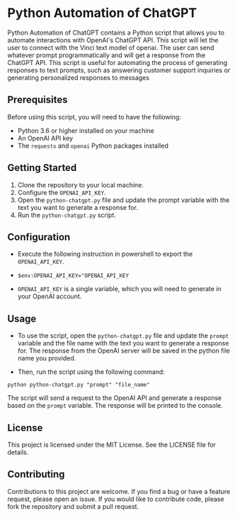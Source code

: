 # Python Automation of ChatGPT

Python Automation of ChatGPT contains a Python script that allows you to automate interactions with OpenAI's ChatGPT API. This script will let the user to connect with the Vinci text model of openai. The user can send whatever prompt programmatically and will get a response from the ChatGPT API. This script is useful for automating the process of generating responses to text prompts, such as answering customer support inquiries or generating personalized responses to messages

## Prerequisites

Before using this script, you will need to have the following:

- Python 3.6 or higher installed on your machine
- An OpenAI API key
- The `requests` and `openai` Python packages installed
  
## Getting Started

1. Clone the repository to your local machine.
2. Configure the `OPENAI_API_KEY`.
3. Open the `python-chatgpt.py` file and update the prompt variable with the text you want to generate a response for.
4. Run the `python-chatgpt.py` script.
   
## Configuration

- Execute the following instruction in powershell to export the `OPENAI_API_KEY`.

- `$env:OPENAI_API_KEY="OPENAI_API_KEY`

- `OPENAI_API_KEY` is a single variable, which you will need to generate in your OpenAI account.

## Usage

- To use the script, open the `python-chatgpt.py` file and update the `prompt` variable and the file name with the text you want to generate a response for. The response from the OpenAI server will be saved in the python file name you provided.

- Then, run the script using the following command:

`python python-chatgpt.py "prompt" "file_name"`

The script will send a request to the OpenAI API and generate a response based on the `prompt` variable. The response will be printed to the console.

## License

This project is licensed under the MIT License. See the LICENSE file for details.

## Contributing

Contributions to this project are welcome. If you find a bug or have a feature request, please open an issue. If you would like to contribute code, please fork the repository and submit a pull request.
